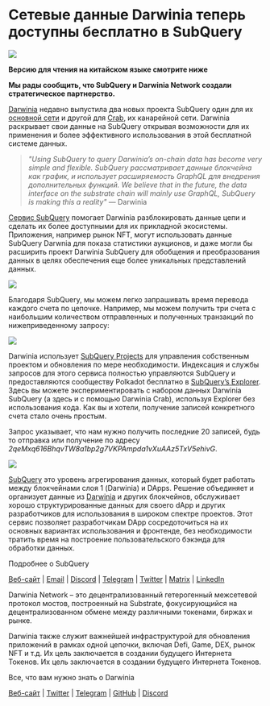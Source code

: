 # Сетевые данные Darwinia теперь доступны бесплатно в SubQuery

![](https://miro.medium.com/max/1400/0*7_sagAfI_wTKePuH)

**Версию для чтения на китайском языке смотрите ниже**

**Мы рады сообщить, что SubQuery и Darwinia Network создали стратегическое партнерство.**

[Darwinia](https://darwinia.network/) недавно выпустила два новых проекта SubQuery один для их [основной сети](https://explorer.subquery.network/subquery/darwinia-network/darwinia) и другой для [Crab](https://explorer.subquery.network/subquery/darwinia-network/crab), их канарейной сети. Darwinia раскрывает свои данные на SubQuery открывая возможности для их применения и более эффективного использования в этой бесплатной системе данных.

> _"Using SubQuery to query Darwinia’s on-chain data has become very simple and flexible. SubQuery рассматривает данные блокчейна как график, и использует расширяемость GraphQL для внедрения дополнительных функций. We believe that in the future, the data interface on the substrate chain will mainly use GraphQL, SubQuery is making this a reality"_ — Darwinia

[Сервис SubQuery](https://subquery.network/) помогает Darwinia разблокировать данные цепи и сделать их более доступными для их прикладной экосистемы. Приложения, например рынок NFT, могут использовать данные SubQuery Darwnia для показа статистики аукционов, и даже могли бы расширить проект Darwinia SubQuery для обобщения и преобразования данных в целях обеспечения еще более уникальных представлений данных.

![](https://miro.medium.com/max/1400/0*n2sGrQWOkIFXxMnq)

Благодаря SubQuery, мы можем легко запрашивать время перевода каждого счета по цепочке. Например, мы можем получить три счета с наибольшим количеством отправленных и полученных транзакций по нижеприведенному запросу:

![](https://miro.medium.com/max/1400/0*gfS6ksjUL9fR9XA7)

Darwinia использует [SubQuery Projects](https://project.subquery.network/) для управления собственным проектом и обновления по мере необходимости. Индексация и службы запросов для этого сервиса полностью управляются SubQuery и предоставляются сообществу Polkadot бесплатно в [SubQuery’s Explorer](https://explorer.subquery.network/). Здесь вы можете экспериментировать с набором данных Darwinia SubQuery (а здесь и с помощью Darwinia Crab), используя Explorer без использования кода. Как вы и хотели, получение записей конкретного счета стало очень простым.

Запрос указывает, что нам нужно получить последние 20 записей, будь то отправка или получение по адресу _2qeMxq616BhqvTW8a1bp2g7VKPAmpda1vXuAAz5TxV5ehivG_.

![](https://miro.medium.com/max/1400/0*z-9giNk4RnhxliYy)

[SubQuery](https://subquery.network/) это уровень агрегирования данных, который будет работать между блокчейнами слоя 1 (Darwinia) и DApps. Решение объединяет и организует данные из [Darwinia](https://darwinia.network/) и других блокчейнов, обслуживает хорошо структурированные данных для своего dApp и других разработчиков для использования в широком спектре проектов. Этот сервис позволяет разработчикам DApp сосредоточиться на их основных вариантах использования и фронтенде, без необходимости тратить время на построение пользовательского бэкэнда для обработки данных.

Подробнее о SubQuery

[Веб-сайт](https://subquery.network/) | [Email](mailto:hello@subquery.network) | [Discord](https://discord.com/invite/78zg8aBSMG) | [Telegram](https://t.me/subquerynetwork) | [Twitter](https://twitter.com/subquerynetwork) | [Matrix](https://matrix.to/#/#subquery:matrix.org) | [LinkedIn](https://www.linkedin.com/company/subquery)

Darwinia Network – это децентрализованный гетерогенный межсетевой протокол мостов, построенный на Substrate, фокусирующийся на децентрализованном обмене между различными токенами, биржах и рынке.

Darwinia также служит важнейшей инфраструктурой для обновления приложений в рамках одной цепочки, включая Defi, Game, DEX, рынок NFT и т.д. Их цель заключается в создании будущего Интернета Токенов. Их цель заключается в создании будущего Интернета Токенов.

Все, что вам нужно знать о Darwinia

[Веб-сайт](https://darwinia.network/) | [Twitter](https://twitter.com/DarwiniaNetwork) | [Telegram](https://t.me/DarwiniaNetwork) | [GitHub](https://github.com/darwinia-network) | [Discord](https://discord.gg/KMZVeyM)
